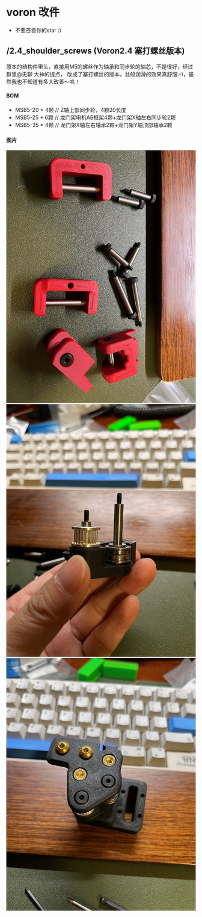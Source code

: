 # voron 改件

* 不要吝啬你的star :)

## /2.4_shoulder_screws (Voron2.4 塞打螺丝版本)

原本的结构件里头，直接用M5的螺丝作为轴承和同步轮的轴芯，不是很好，经过群里@无聊 大神的提点，
改成了塞打螺丝的版本，丝般润滑的效果真舒服:-)，虽然我也不知道有多大改善～哈！

#### BOM

* MSB5-20 * 4颗 // Z轴上部同步轮，4颗20长度
* MSB5-25 * 6颗 // 龙门架电机AB框架4颗+龙门架X轴左右同步轮2颗
* MSB5-35 * 4颗 // 龙门架X轴左右轴承2颗+龙门架Y轴顶部轴承2颗

#### 图片

![](./2.4_shoulder_screws/img/IMG_3194.jpeg)
![](./2.4_shoulder_screws/img/IMG_3195.jpeg)
![](./2.4_shoulder_screws/img/IMG_3196.jpeg)